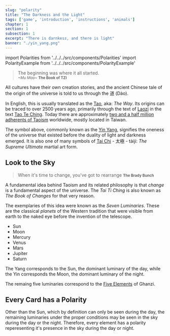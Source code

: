 ```yaml
---
slug: "polarity"
title: "The Darkness and the Light"
tags: ['game', 'introduction', 'instructions', 'animals']
chapter: 1
section: 1
subsection: 1
excerpt: "There is darnkess, and there is light"
banner: "./yin_yang.png"
---
```


import Polarities from '../../../src/components/Polarities'
import PolarityExample from '../../../src/components/PolarityExample'

<Polarities />

>The beginning was where it all started. <br /><small><em>~Mu Mao~</em> <strong>The Book of TZI</strong></small>

All cultures have their own creation stories, and the ancient Chinese tale of the origin of the universe is told to us through the 道 (Dào). 

In English, this is usually translated as the [Tao](https://en.wikipedia.org/wiki/Tao 'Tao'), aka: *The Way*. Its origins can be traced to over 2500 years ago, primarily through the text of [Laozi](https://en.wikipedia.org/wiki/Laozi 'Laozi') in the text [Tao Te Ching](https://en.wikipedia.org/wiki/Tao_Te_Ching 'Tao Te Ching'). Today there are approximately [two and a half million adherents of Taoism](https://www.wolframalpha.com/input/?i=taoism "Wolfram Alpha: Taoism") worldwide, mostly located in Taiwan.

The symbol above, commonly known as the [Yin Yang](https://en.wikipedia.org/wiki/Yin_and_yang "Yin Yang"), signifies the oneness of the universe that existed before the duality of light and darkness emerged. It is also one of many symbols of [Tai Chi](https://en.wikipedia.org/wiki/Tai_chi 'Tai Chi') - 太極 - tàijí: *The Supreme Ultimate* martial art form.

## Look to the Sky

>When it's time to change, you've got to rearrange
<small><strong>The Brady Bunch</strong></small>

A fundamental idea behind Taoism and its related philosophy is that *change* is a fundamental aspect of the universe. The *Tai Ti Ching* is also known as *The Book of Changes* for that very reason. 

The exemplaries of this idea were known as the *Seven Luminaries*. These are the classical *planets* of the Western tradition that were visible from earth to the naked eye before the invention of the telescope.

<ul>
    <li>
        Sun
    </li>
    <li>
        Moon
    </li>
    <li>
        Mercury
    </li>
    <li>
        Venus
    </li>
    <li>
        Mars
    </li>
    <li>
        Jupiter
    </li>
    <li>
        Saturn
    </li>
</ul>

The Yang corresponds to the Sun, the dominant luminary of the day, while the Yin corresponds the Moon, the dominant luminary of the night.

The remaing five luminaries correspond to the [Five Elements](elements 'Five Elements') of Ghanzi.

## Every Card has a Polarity

Other than the Sun, which by definition can only be seen during the day, the remaining luminaries under the proper conditions may be seen in the sky during the day or the night. Therefore, every element has a polarity reperesenting it's presence in the sky during the day or night.

<PolarityExample />

